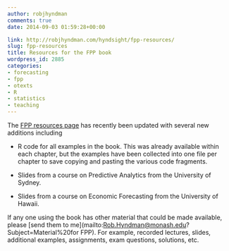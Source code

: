 ```yaml
---
author: robjhyndman
comments: true
date: 2014-09-03 01:59:28+00:00

link: http://robjhyndman.com/hyndsight/fpp-resources/
slug: fpp-resources
title: Resources for the FPP book
wordpress_id: 2885
categories:
- forecasting
- fpp
- otexts
- R
- statistics
- teaching
---
```


The [FPP resources page](https://www.otexts.org/fpp/resources) has recently been updated with several new additions including




    
  * R code for all examples in the book. This was already available within each chapter, but the examples have been collected into one file per chapter to save copying and pasting the various code fragments.

    
  * Slides from a course on Predictive Analytics from the University of Sydney.

    
  * Slides from a course on Economic Forecasting from the University of Hawaii.



If any one using the book has other material that could be made available, please [send them to me](mailto:Rob.Hyndman@monash.edu?Subject=Material%20for FPP). For example, recorded lectures, slides, additional examples, assignments, exam questions, solutions, etc.
